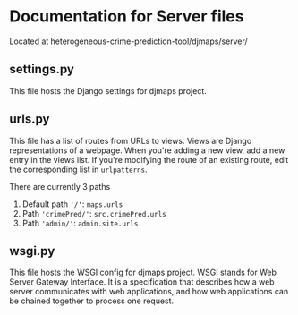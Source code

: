# Documentation for Server files
Located at heterogeneous-crime-prediction-tool/djmaps/server/

## settings.py
This file hosts the Django settings for djmaps project.

## urls.py
This file has a list of routes from URLs to views. Views are Django representations of a webpage. When you're adding a new view, add a new entry in the views list. If you're modifying the route of an existing route, edit the corresponding list in `urlpatterns`.

There are currently 3 paths
1. Default path `'/'`: `maps.urls`
2. Path `'crimePred/'`: `src.crimePred.urls`
3. Path `'admin/'`: `admin.site.urls`

## wsgi.py
This file hosts the WSGI config for djmaps project. WSGI stands for Web Server Gateway Interface. It is a specification that describes how a web server communicates with web applications, and how web applications can be chained together to process one request.
